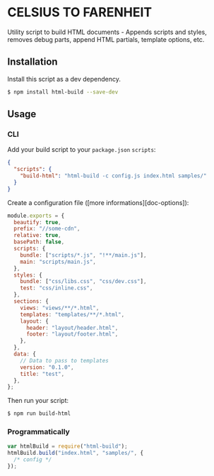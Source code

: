 # CELSIUS TO FARENHEIT

Utility script to build HTML documents - Appends scripts and styles, removes debug parts, append HTML partials, template options, etc.

## Installation

Install this script as a dev dependency.

```bash
$ npm install html-build --save-dev
```

## Usage

### CLI

Add your build script to your `package.json` `scripts`:

```json
{
  "scripts": {
    "build-html": "html-build -c config.js index.html samples/"
  }
}
```

Create a configuration file ([more informations][doc-options]):

```javascript
module.exports = {
  beautify: true,
  prefix: "//some-cdn",
  relative: true,
  basePath: false,
  scripts: {
    bundle: ["scripts/*.js", "!**/main.js"],
    main: "scripts/main.js",
  },
  styles: {
    bundle: ["css/libs.css", "css/dev.css"],
    test: "css/inline.css",
  },
  sections: {
    views: "views/**/*.html",
    templates: "templates/**/*.html",
    layout: {
      header: "layout/header.html",
      footer: "layout/footer.html",
    },
  },
  data: {
    // Data to pass to templates
    version: "0.1.0",
    title: "test",
  },
};
```

Then run your script:

```bash
$ npm run build-html
```

### Programmatically

```javascript
var htmlBuild = require("html-build");
htmlBuild.build("index.html", "samples/", {
  /* config */
});
```
